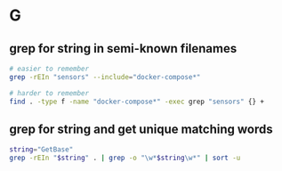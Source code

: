 # G

## grep for string in semi-known filenames

```bash
# easier to remember
grep -rEIn "sensors" --include="docker-compose*"
```

```bash
# harder to remember
find . -type f -name "docker-compose*" -exec grep "sensors" {} +
```

## grep for string and get unique matching words

```bash
string="GetBase"
grep -rEIn "$string" . | grep -o "\w*$string\w*" | sort -u
```
